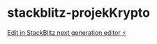 # stackblitz-projekKrypto

[Edit in StackBlitz next generation editor ⚡️](https://stackblitz.com/~/github.com/xmatuskaa/stackblitz-projekKrypto)